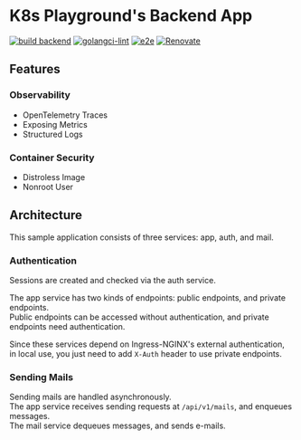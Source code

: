 # K8s Playground's Backend App

[![build backend](https://github.com/YunosukeY/k8s-playground-backend/actions/workflows/build-backend.yaml/badge.svg?branch=master&event=push)](https://github.com/YunosukeY/k8s-playground-backend/actions/workflows/build-backend.yaml)
[![golangci-lint](https://github.com/YunosukeY/k8s-playground-backend/actions/workflows/golangci-lint.yml/badge.svg?branch=master&event=push)](https://github.com/YunosukeY/k8s-playground-backend/actions/workflows/golangci-lint.yml)
[![e2e](https://github.com/YunosukeY/k8s-playground-backend/actions/workflows/e2e.yaml/badge.svg?branch=master&event=push)](https://github.com/YunosukeY/k8s-playground-backend/actions/workflows/e2e.yaml)
[![Renovate](https://img.shields.io/badge/renovate-enabled-brightgreen.svg)](https://renovatebot.com)

## Features

### Observability

- OpenTelemetry Traces
- Exposing Metrics
- Structured Logs

### Container Security

- Distroless Image
- Nonroot User

## Architecture

This sample application consists of three services: app, auth, and mail.<br>

### Authentication

Sessions are created and checked via the auth service.

The app service has two kinds of endpoints: public endpoints, and private endpoints.<br>
Public endpoints can be accessed without authentication, and private endpoints need authentication.

Since these services depend on Ingress-NGINX's external authentication,<br>
in local use, you just need to add `X-Auth` header to use private endpoints.

### Sending Mails

Sending mails are handled asynchronously.<br>
The app service receives sending requests at `/api/v1/mails`, and enqueues messages.<br>
The mail service dequeues messages, and sends e-mails.

<!--
## Local Usage

1. Create `.env` file.

```bash
cat <<EOF > .env
MYSQL_ROOT_PASSWORD={ROOT_PASSWORD}
MYSQL_DATABASE={DATABASE_NAME}
MYSQL_USER={USER}
MYSQL_PASSWORD={PASSWORD}
REDIS_PASSWORD={PASSWORD}
EOF
```

2. Start apps.

```bash
./script/e2e.sh up
```

## Preparation for Kind Sample

0. Register to DockerHub if you have never used.
1. Create a repository "kind-backend" at DockerHub
2. Fork this repository.
3. Add your DockerHub username and password as `DOCKERHUB_USERNAME` and `DOCKERHUB_PASSWORD` to the repository secret.
4. Run `build backend` action. -->
